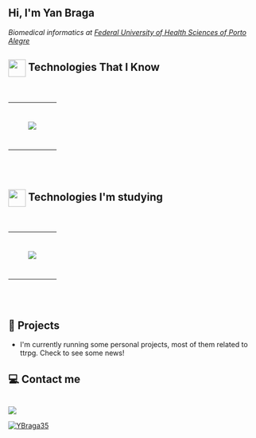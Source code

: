 
<h2> Hi, I'm Yan Braga</h2>

<p><em>Biomedical informatics at <a href="https://ufcspa.edu.br/">Federal University of Health Sciences of Porto Alegre</a></em></p>


## <img align="center" src="https://media2.giphy.com/media/QssGEmpkyEOhBCb7e1/giphy.gif?cid=ecf05e47a0n3gi1bfqntqmob8g9aid1oyj2wr3ds3mg700bl&rid=giphy.gif" width ="35"/> Technologies That I Know
<br>
<table align="center"><tr><td valign="top" width="33%">
<br>
<p align="center">
<img src="https://skillicons.dev/icons?i=java,mysql,c,git,github,cloudflare,discord,eclipse,md,obsidian,ubuntu,vscode,wordpress&theme=light&perline=5" />
</p>
<br>
</td></tr></table>
<br/><br/>

## <img align="center" src="https://media2.giphy.com/media/QssGEmpkyEOhBCb7e1/giphy.gif?cid=ecf05e47a0n3gi1bfqntqmob8g9aid1oyj2wr3ds3mg700bl&rid=giphy.gif" width ="35"/> Technologies I'm studying
<br>
<table align="center"><tr><td valign="top" width="33%">
<br>
<p align="center">
<img src="https://skillicons.dev/icons?i=debian,docker,js,nodejs,ps,py&theme=dark&perline=3" />
</p>
<br>
</td></tr></table>
<br/><br/>

## 🔖 Projects
- I'm currently running some personal projects, most of them related to ttrpg. Check to see some news!



## 💻 Contact me
<br>
<div> 
  <a href="https://www.linkedin.com/in/yan-braga-silva-04210a280/">
  <img src="https://img.shields.io/badge/-LinkedIn-%230077B5?style=for-the-badge&logo=linkedin&logoColor=white" target="_blank">
</div>


[![YBraga35](https://github-readme-stats.vercel.app/api?username=ybraga35)](https://github.com/anuraghazra/github-readme-stats)

